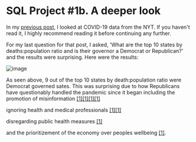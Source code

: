 # SQL Project #1b. A deeper look

In my [previous post](https://robertjspencer.github.io/2022/05/21/COVID19-NYT.html), I looked at COVID-19 data from the NYT. If you haven't read it, I highly recommend reading it before continuing any further.

For my last question for that post, I asked, 'What are the top 10 states by deaths:population ratio and is their governor a Democrat or Republican?' and the results were surprising. Here were the results:

![image](https://user-images.githubusercontent.com/105367716/170274486-64b0e227-ec20-4c59-99ad-1b6e2d3df5c7.png)

As seen above, 9 out of the top 10 states by death:population ratio were Democrat governed sates. This was surprising due to how Republicans have questionably handled the pandemic since it began including the promotion of misinformation [[1]](https://www.nytimes.com/2020/09/30/us/politics/trump-coronavirus-misinformation.html)[[1]](https://www.theatlantic.com/politics/archive/2020/11/trumps-lies-about-coronavirus/608647/)[[1]](https://abcnews.go.com/Health/wireStory/gop-state-lawmakers-spread-covid-19-misinformation-76166298)[[1]](https://www.washingtonpost.com/politics/2021/09/14/florida-desantis-vaccine-misinformation-rna/)

ignoring health and medical professionals [[1]](https://www.nature.com/articles/d41586-020-03035-4)[[1]](https://www.washingtonpost.com/national/coronavirus-ravaged-florida-as-ron-desantis-sidelined-scientists-and-followed-trump/2020/07/25/0b8008da-c648-11ea-b037-f9711f89ee46_story.html) 

disregarding public health measures [[1]](https://www.texastribune.org/2021/08/06/texas-greg-abbott-covid-restrictions/) 

and the prioritizement of the economy over peoples wellbeing [[1]](https://www.sciencedirect.com/science/article/pii/S0191886921002658). 


